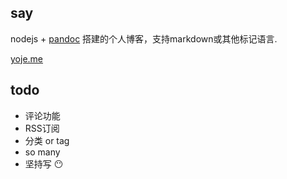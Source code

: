 ## say
nodejs + [pandoc](https://github.com/jgm/pandoc) 搭建的个人博客，支持markdown或其他标记语言.

[yoje.me](http://yoje.me)

## todo
- 评论功能
- RSS订阅
- 分类 or tag
- so many  
- 坚持写 :no_mouth:
